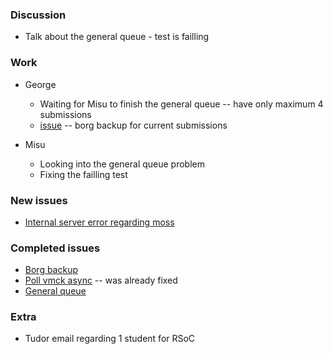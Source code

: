 ### Discussion ###
* Talk about the general queue - test is failling

### Work ###
* George
  * Waiting for Misu to finish the general queue -- have only maximum 4 submissions
  * [issue](https://github.com/vmck/acs-deploy/issues/33) -- borg backup for current submissions

* Misu
  * Looking into the general queue problem
  * Fixing the failling test

### New issues ###
* [Internal server error regarding moss](https://github.com/vmck/acs-interface/issues/193)

### Completed issues ###
* [Borg backup](https://github.com/vmck/acs-deploy/issues/33)
* [Poll vmck async](https://github.com/vmck/acs-interface/issues/99) -- was already fixed
* [General queue](https://github.com/vmck/acs-interface/issues/194)

### Extra ###
* Tudor email regarding 1 student for RSoC

